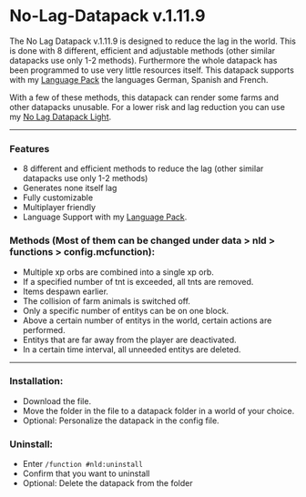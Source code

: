 # No-Lag-Datapack v.1.11.9

The No Lag Datapack v.1.11.9 is designed to reduce the lag in the world. This is done with 8 different, efficient and adjustable methods (other similar datapacks use only 1-2 methods). Furthermore the whole datapack has been programmed to use very little resources itself.
This datapack supports with my [Language Pack](http://adfoc.us/51488274991099) the languages German, Spanish and French.             

With a few of these methods, this datapack can render some farms and other datapacks unusable. For a lower risk and lag reduction you can use my [No Lag Datapack Light](https://www.planetminecraft.com/data-pack/no-lag-datapack-lite/).

***

### Features
  - 8 different and efficient methods to reduce the lag (other similar datapacks use only 1-2 methods)
  - Generates none itself lag
  - Fully customizable
  - Multiplayer friendly
  - Language Support with my [Language Pack](http://adfoc.us/51488274991099).


### Methods (Most of them can be changed under data > nld > functions > config.mcfunction):
 - Multiple xp orbs are combined into a single xp orb.
 - If a specified number of tnt is exceeded, all tnts are removed.
 - Items despawn earlier.
 - The collision of farm animals is switched off.
 - Only a specific number of entitys can be on one block.
 - Above a certain number of entitys in the world, certain actions are performed.
 - Entitys that are far away from the player are deactivated.
 - In a certain time interval, all unneeded entitys are deleted.

 ***

### Installation:
   - Download the file.
   - Move the folder in the file to a datapack folder in a world of your choice.
   - Optional: Personalize the datapack in the config file.


### Uninstall:
   - Enter `/function #nld:uninstall`
   - Confirm that you want to uninstall
   - Optional: Delete the datapack from the folder
